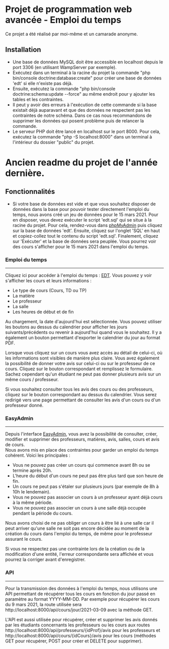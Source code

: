 
# Projet de programmation web avancée - Emploi du temps
Ce projet a été réalisé par moi-même et un camarade anonyme.

## Installation

- Une base de données MySQL doit être accessible en localhost depuis le port 3306 (en utilisant WampServer par exemple).
- Exécutez dans un terminal à la racine du projet la commande "php bin/console doctrine:database:create" pour créer une base de données 'edt' si elle n'existe pas déjà.
- Ensuite, exécutez la commande "php bin/console doctrine:schema:update --force" au même endroit pour y ajouter les tables et les contraintes.
- Il peut y avoir des erreurs à l'exécution de cette commande si la base existait déjà auparavant et que des données ne respectent pas les contraintes de notre schéma. Dans ce cas nous recommandons de supprimer les données qui posent problème puis de relancer la commande.
- Le serveur PHP doit être lancé en localhost sur le port 8000. Pour cela, exécutez la commande "php -S localhost:8000" dans un terminal à l'intérieur du dossier "public" du projet.



# Ancien readme du projet de l'année dernière.

## Fonctionnalités

- Si votre base de données est vide et que vous souhaitez disposer de données dans la base pour pouvoir tester directement l'emploi du temps, nous avons créé un jeu de données pour le 15 mars 2021. Pour en disposer, vous devez exécuter le script 'edt.sql' qui se situe à la racine du projet. Pour cela, rendez-vous dans [phpMyAdmin](http://localhost/phpmyadmin) puis cliquez sur la base de données 'edt'. Ensuite, cliquez sur l'onglet 'SQL' en haut et copiez-collez tout le contenu du script 'edt.sql'. Finalement, cliquez sur 'Exécuter' et la base de données sera peuplée. Vous pourrez voir des cours s'afficher pour le 15 mars 2021 dans l'emploi du temps.

### Emploi du temps
--------------------

Cliquez ici pour accéder à l'emploi du temps : [EDT](http://localhost:8000/edt.html). Vous pouvez y voir s'afficher les cours et leurs informations :
- Le type de cours (Cours, TD ou TP)
- La matière
- Le professeur
- La salle
- Les heures de début et de fin

Au chargement, la date d'aujourd'hui est sélectionnée. Vous pouvez utiliser les boutons au dessus du calendrier pour afficher les jours suivants/précédents ou revenir à aujourd'hui quand vous le souhaitez. Il y a également un bouton permettant d'exporter le calendrier du jour au format PDF.

Lorsque vous cliquez sur un cours vous avez accès au détail de celui-ci, où les informations sont visibles de manière plus claire. Vous avez également la possibilité de donner votre avis sur celui-ci ou sur le professeur de ce cours. Cliquez sur le bouton correspondant et remplissez le formulaire. Sachez cependant qu'un étudiant ne peut pas donner plusieurs avis sur un même cours / professeur.

Si vous souhaitez consulter tous les avis des cours ou des professeurs, cliquez sur le bouton correspondant au dessus du calendrier. Vous serez redirigé vers une page permettant de consulter les avis d'un cours ou d'un professeur donné.

### EasyAdmin
--------------------

Depuis l'interface [EasyAdmin](http://localhost:8000/admin), vous avez la possibilité de consulter, créer, modifier et supprimer des professeurs, matières, avis, salles, cours et avis de cours.   
Nous avons mis en place des contraintes pour garder un emploi du temps cohérent. Voici les principales :

- Vous ne pouvez pas créer un cours qui commence avant 8h ou se termine après 20h.
- L'heure du début d'un cours ne peut pas être plus tard que son heure de fin.
- Un cours ne peut pas s'étaler sur plusieurs jours (par exemple de 8h à 10h le lendemain).
- Vous ne pouvez pas associer un cours à un professeur ayant déjà cours à la même période.
- Vous ne pouvez pas associer un cours à une salle déjà occupée pendant la période du cours.

Nous avons choisi de ne pas obliger un cours à être lié à une salle car il peut arriver qu'une salle ne soit pas encore décidée au moment de la création du cours dans l'emploi du temps, de même pour le professeur assurant le cours.

Si vous ne respectez pas une contrainte lors de la création ou de la modification d'une entité, l'erreur correspondante sera affichée et vous pourrez la corriger avant d'enregistrer.


### API
--------------------

Pour la transmission des données à l'emploi du temps, nous utilisons une API permettant de récupérer tous les cours en fonction du jour passé en paramètre au format YYYY-MM-DD. Par exemple pour récupérer les cours du 9 mars 2021, la route utilisée sera http://localhost:8000/api/cours/jour/2021-03-09 avec la méthode GET.

L'API est aussi utilisée pour récupérer, créer et supprimer les avis donnés par les étudiants concernants les professeurs ou les cours aux routes http://localhost:8000/api/professeurs/{idProf}/avis pour les professeurs et http://localhost:8000/api/cours/{idCours}/avis pour les cours (méthodes GET pour récupérer, POST pour créer et DELETE pour supprimer).
